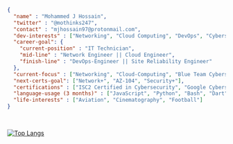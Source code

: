 <!--
### Introduction
- 👋 Hi, I’m Mohammed (@mjhossain)
- 👀 I’m interested in backend and cross-platform mobile app development
- 🌱 I’m currently learning Advanced Flutter Development & Cloud Computing (AWS)
- 📫 Reach me at hi@modevelops.com
- ✈️ I spend and awful lot of time learning about Airbus & Boeing systems and practicing it on Microsoft Flight Simulator
- 💻 Language Usage (Past 3 Months): Python | Java | JavaScript | Bash | Dart
-->


```json
{
  "name" : "Mohammed J Hossain",
  "twitter" : "@mothinks247",
  "contact" : "mjhossain97@protonmail.com",
  "dev-interests" : ["Networking", "Cloud Computing", "DevOps", "Cybersecurity", "Backend Development"],
  "career-goal": {
    "current-position" : "IT Technician",
    "mid-line" : "Network Engineer || Cloud Engineer",
    "finish-line" : "DevOps-Engineer || Site Reliability Engineer"
  },
  "current-focus" : ["Networking", "Cloud-Computing", "Blue Team Cybersecurity"],
  "next-certs-goal": ["Network+", "AZ-104", "Security+"],
  "certifications" : ["ISC2 Certified in Cybersecurity", "Google Cybersecurity Professional"],
  "language-usage (3 months)" : ["JavaScript", "Python", "Bash", "Dart"],
  "life-interests" : ["Aviation", "Cinematography", "Football"]
}

```




<!---
mjhossain/mjhossain is a ✨ special ✨ repository because its `README.md` (this file) appears on your GitHub profile.
You can click the Preview link to take a look at your changes.
--->
<br>

[![Top Langs](https://github-readme-stats.vercel.app/api/top-langs/?username=mjhossain&layout=compact&langs_count=8&theme=dark)](https://github.com/mjhossain/github-readme-stats)
